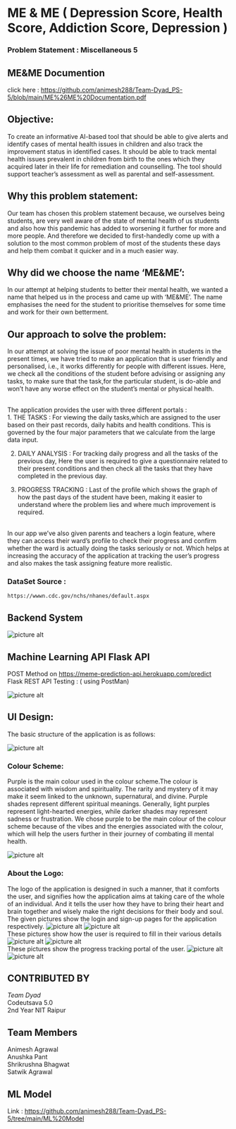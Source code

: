 
  

# ME & ME ( Depression Score, Health Score, Addiction Score, Depression )

### Problem Statement : Miscellaneous 5

## ME&ME Documention

click here : https://github.com/animesh288/Team-Dyad_PS-5/blob/main/ME%26ME%20Documentation.pdf

## Objective: 
To create an informative AI-based tool that should be able to give alerts and identify cases of mental health issues in children and also track the improvement status in identified cases. It should be able to track mental health issues prevalent in children from birth to the ones which they acquired later in their life for remediation and counselling. The tool should support teacher’s assessment as well as parental and self-assessment.

## Why this problem statement:
Our team has chosen this problem statement because, we ourselves being students, are very well aware of the state of mental health of us students and also how this pandemic has added to worsening it further for more and more people. And therefore we decided to first-handedly come up with a solution to the most common problem of most of the students these days and help them combat it quicker and in a much easier way.

## Why did we choose the name ‘ME&ME’:
In our attempt at helping students to better their mental health, we wanted a name that helped us in the process and came up with ‘ME&ME’. The name emphasises the need for the student to prioritise themselves for some time and work for their own betterment.

## Our approach to solve the problem:
In our attempt at solving the issue of poor mental health in students in the present times, we have tried to make an application that is user friendly and personalised, i.e., it works differently for people with different issues. Here, we check all the conditions of the student before advising or assigning any tasks, to make sure that the task,for the particular student, is do-able and won’t have any worse effect on the student’s mental or physical health.

<br>
The application provides the user with three different portals :
<br>
1. THE TASKS : For viewing the daily tasks,which are assigned to the user based on their past records, daily habits and health conditions.
This is governed by the four major parameters that we calculate from the large data input.

2. DAILY ANALYSIS : For tracking daily progress and all the tasks of the previous day, Here the user is required to give a questionnaire related to their present conditions and then check all the tasks that they have completed in the previous day.

3. PROGRESS TRACKING : Last of the profile which shows the graph of how the past days of the student have been, making it easier to understand where the problem lies and where much improvement is required.
<br>
In our app we’ve also given parents and teachers a login feature, where they can access their ward’s profile to check their progress and confirm whether the ward is actually doing the tasks seriously or not. Which helps at increasing the accuracy of the application at tracking the user’s progress and also makes the task assigning feature more realistic.

###  DataSet Source : 
    https://wwwn.cdc.gov/nchs/nhanes/default.aspx
    
## Backend System

![picture alt](https://github.com/animesh288/Team-Dyad_PS-5/blob/main/Readme%20Images/nh.JPG)

## Machine Learning API Flask API

POST Method on https://meme-prediction-api.herokuapp.com/predict <br>
Flask REST API Testing : ( using PostMan)

![picture alt](https://github.com/animesh288/Team-Dyad_PS-5/blob/main/Readme%20Images/postman.JPG)

## UI Design:

The basic structure of the application is as follows:

![picture alt](https://github.com/animesh288/Team-Dyad_PS-5/blob/main/Readme%20Images/Capture.JPG)


### Colour Scheme:
Purple is the main colour used in the colour scheme.The colour is associated
with wisdom and spirituality. The rarity and mystery of it may make it seem
linked to the unknown, supernatural, and divine. Purple shades represent
different spiritual meanings. Generally, light purples represent light-hearted
energies, while darker shades may represent sadness or frustration.
We chose purple to be the main colour of the colour scheme because of the
vibes and the energies associated with the colour, which will help the users
further in their journey of combating ill mental health.

![picture alt](https://github.com/animesh288/Team-Dyad_PS-5/blob/main/Readme%20Images/A%20(3).jpeg)

### About the Logo:
The logo of the application is designed in such a manner, that it comforts the user, and
signifies how the application aims at taking care of the whole of an individual. And it tells the
user how they have to bring their heart and brain together and wisely make the right
decisions for their body and soul.
<br>
The given pictures show the login and sign-up pages for the
application respectively.
![picture alt](https://github.com/animesh288/Team-Dyad_PS-5/blob/main/Readme%20Images/A%20(2).jpeg) ![picture alt](https://github.com/animesh288/Team-Dyad_PS-5/blob/main/Readme%20Images/A%20(15).jpeg)
<br>
These pictures show how the user is required to fill in their
various details
![picture alt](https://github.com/animesh288/Team-Dyad_PS-5/blob/main/Readme%20Images/A%20(14).jpeg) ![picture alt](https://github.com/animesh288/Team-Dyad_PS-5/blob/main/Readme%20Images/A%20(12).jpeg)
<br>
These pictures show the progress tracking portal of the
user.
![picture alt](https://github.com/animesh288/Team-Dyad_PS-5/blob/main/Readme%20Images/A%20(6).jpeg) ![picture alt](https://github.com/animesh288/Team-Dyad_PS-5/blob/main/Readme%20Images/A%20(13).jpeg)



## CONTRIBUTED BY

*Team Dyad*<br>
Codeutsava 5.0 <br>
2nd Year NIT Raipur

## Team Members<br>
Animesh Agrawal<br>
Anushka Pant<br>
Shrikrushna Bhagwat<br>
Satwik Agrawal

## ML Model

Link : https://github.com/animesh288/Team-Dyad_PS-5/tree/main/ML%20Model


